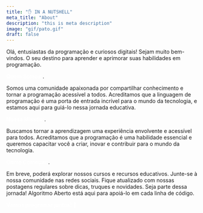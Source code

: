```yaml
---
title: "✋ IN A NUTSHELL"
meta_title: "About"
description: "this is meta description"
image: "gif/pato.gif"
draft: false
---
```


Olá, entusiastas da programação e curiosos digitais! Sejam muito bem-vindos. O seu destino para aprender e aprimorar suas habilidades em programação.

<span style="color:white"><b>Quem Somos:</b></span>.

Somos uma comunidade apaixonada por compartilhar conhecimento e tornar a programação acessível a todos. Acreditamos que a linguagem de programação é uma porta de entrada incrível para o mundo da tecnologia, e estamos aqui para guiá-lo nessa jornada educativa.

<!-- <span style="color:white"><b>O Que Oferecemos:</b></span>.

Cursos Abrangentes:
Nossos cursos cobrem desde os fundamentos básicos até tópicos avançados em Python. Esteja você começando do zero ou procurando aprimorar suas habilidades, temos algo para todos.

Projetos Práticos: Acreditamos no aprendizado prático. Oferecemos projetos envolventes que permitem que você aplique seus conhecimentos, desenvolva projetos pessoais e construa um portfólio sólido.

Comunidade Ativa: Junte-se à nossa comunidade vibrante! Participe de fóruns, faça perguntas, compartilhe suas conquistas e colabore com outros entusiastas de Python. -->

<span style="color:white"><b>Nossa Missão:</b></span>.

Buscamos tornar a aprendizagem uma experiência envolvente e acessível para todos. Acreditamos que a programação é uma habilidade essencial e queremos capacitar você a criar, inovar e contribuir para o mundo da tecnologia.

<span style="color:white"><b>Como Começar:</b></span>.

Em breve, poderá explorar nossos cursos e recursos educativos.
Junte-se à nossa comunidade nas redes sociais.
Fique atualizado com nossas postagens regulares sobre dicas, truques e novidades.
Seja parte dessa jornada! Algoritmo Aberto está aqui para apoiá-lo em cada linha de código.

<span style="color:white"><b>Vamos programar juntos! 🚀</b></span>